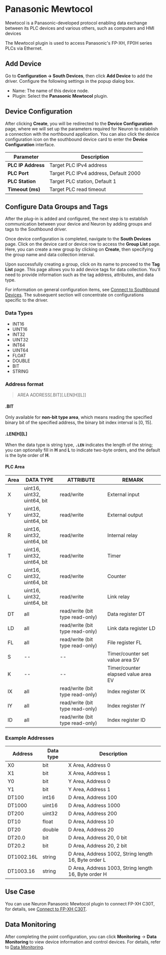 # Panasonic Mewtocol

Mewtocol is a Panasonic-developed protocol enabling data exchange between its PLC devices and various others, such as computers and HMI devices

The Mewtocol plugin is used to access Panasonic's FP-XH, FP0H series PLCs via Ethernet.

## Add Device

Go to **Configuration -> South Devices**, then click **Add Device** to add the driver. Configure the following settings in the popup dialog box.

- Name: The name of this device node.
- Plugin: Select the **Panasonic Mewtocol** plugin.

## Device Configuration

After clicking **Create**, you will be redirected to the **Device Configuration** page, where we will set up the parameters required for Neuron to establish a connection with the northbound application. You can also click the device configuration icon on the southbound device card to enter the **Device Configuration** interface.

|   Parameter     |  Description                      |
| -------- | -------------------------- |
| **PLC IP Address** |  Target PLC IPv4 address         |
| **PLC Port** | Target PLC IPv4 address, Default 2000 |
| **PLC Station** | Target PLC station, Default 1      |
| **Timeout (ms)** | Target PLC read timeout |

## Configure Data Groups and Tags

After the plug-in is added and configured, the next step is to establish communication between your device and Neuron by adding groups and tags to the Southbound driver.

Once device configuration is completed, navigate to the **South Devices** page. Click on the device card or device row to access the **Group List** page. Here, you can create a new group by clicking on **Create**, then specifying the group name and data collection interval.

Upon successfully creating a group, click on its name to proceed to the **Tag List** page. This page allows you to add device tags for data collection. You'll need to provide information such as the tag address, attributes, and data type.

For information on general configuration items, see [Connect to Southbound Devices](../south-devices.md). The subsequent section will concentrate on configurations specific to the driver.

### Data Types

* INT16
* UINT16
* INT32
* UINT32
* INT64
* UINT64
* FLOAT
* DOUBLE
* BIT
* STRING

### Address format

> AREA ADDRESS\[.BIT]\[.LEN\[H]\[L]]

#### .BIT
Only available for **non-bit type area**, which means reading the specified binary bit of the specified address, the binary bit index interval is [0, 15].

#### .LEN\[H]\[L]
When the data type is string type, **`.LEN`** indicates the length of the string; you can optionally fill in **H** and **L** to indicate two-byte orders, and the default is the byte order of **H**.

#### PLC Area

| Area | DATA TYPE | ATTRIBUTE  |  REMARK                          |
| ---- | --------- | ---------- | -------------------------------- |
| X    | uint16, uint32, uint64, bit | read/write | External input        |
| Y    | uint16, uint32, uint64, bit | read/write | External output        |
| R    | uint16, uint32, uint64, bit | read/write | Internal relay      |
| T    | uint16, uint32, uint64, bit | read/write | Timer       |
| C    | uint16, uint32, uint64, bit | read/write | Counter           |
| L    | uint16, uint32, uint64, bit | read/write | Link relay       |
| DT   | all | read/write (bit type read-only) | Data register DT   |
| LD   | all | read/write (bit type read-only) | Link data register LD    |
| FL   | all | read/write (bit type read-only) | File register FL     |
| S    | -- | -- | Timer/counter set value area SV     |
| K    | -- | -- | Timer/counter elapsed value area EV     |
| IX   | all   | read/write (bit type read-only) | Index register IX   |
| IY   | all   | read/write (bit type read-only) | Index register IY  |
| ID   | all   | read/write (bit type read-only) | Index register ID  |


### Example Addresses

| Address   | Data type | Description |
| ----- | ------- | ----- |
| X0    | bit     | X Area, Address 0    |
| X1    | bit     | X Area, Address 1    |
| Y0    | bit     | Y Area, Address 0    |
| Y1    | bit     | Y Area, Address 1    |
| DT100 | int16   | D Area, Address 100  |
| DT1000 | uint16 | D Area, Address 1000 |
| DT200 | uint32  | D Area, Address 200  |
| DT10  | float   | D Area, Address 10   |
| DT20  | double  | D Area, Address 20   |
| DT20.0 | bit | D Area, Address 20, 0 bit |
| DT20.2 | bit | D Area, Address 20, 2 bit |
| DT1002.16L | string  | D Area, Address 1002, String length 16, Byte order L |
| DT1003.16 | string  | D Area, Address 1003, String length 16, Byte order H |

## Use Case

You can use Neuron Panasonic Mewtocol plugin to connect FP-XH C30T, for details, see [Connect to FP-XH C30T](./fp-xh-c30t.md). 

## Data Monitoring

After completing the point configuration, you can click **Monitoring** -> **Data Monitoring** to view device information and control devices. For details, refer to [Data Monitoring](../../../admin/monitoring.md).
